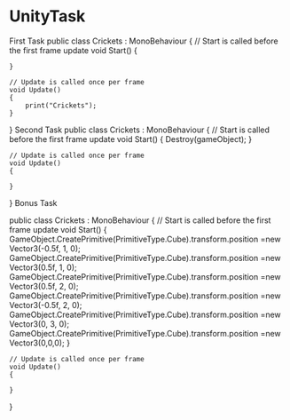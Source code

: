 # UnityTask
First Task
public class Crickets : MonoBehaviour
{
    // Start is called before the first frame update
    void Start()
    {
        
    }

    // Update is called once per frame
    void Update()
    {
        print("Crickets");
    }
}
Second Task
public class Crickets : MonoBehaviour
{
    // Start is called before the first frame update
    void Start()
    {
        Destroy(gameObject);
    }

    // Update is called once per frame
    void Update()
    {
       
    }
}
Bonus Task

public class Crickets : MonoBehaviour
{
    // Start is called before the first frame update
    void Start()
    {
        GameObject.CreatePrimitive(PrimitiveType.Cube).transform.position =new Vector3(-0.5f, 1, 0);
        GameObject.CreatePrimitive(PrimitiveType.Cube).transform.position =new Vector3(0.5f, 1, 0);
        GameObject.CreatePrimitive(PrimitiveType.Cube).transform.position =new Vector3(0.5f, 2, 0);
        GameObject.CreatePrimitive(PrimitiveType.Cube).transform.position =new Vector3(-0.5f, 2, 0);
        GameObject.CreatePrimitive(PrimitiveType.Cube).transform.position =new Vector3(0, 3, 0);
        GameObject.CreatePrimitive(PrimitiveType.Cube).transform.position =new Vector3(0,0,0);
    }

    // Update is called once per frame
    void Update()
    {
       
    }
}

